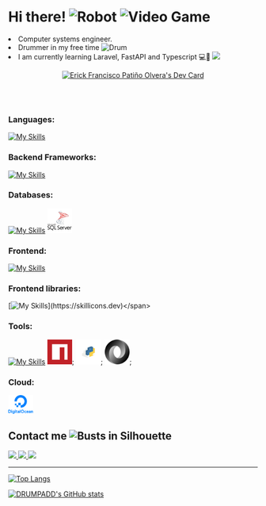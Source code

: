 # Hi there! <img src="https://raw.githubusercontent.com/Tarikul-Islam-Anik/Animated-Fluent-Emojis/master/Emojis/Smilies/Robot.png" alt="Robot" width="25" height="25" /> <img src="https://raw.githubusercontent.com/Tarikul-Islam-Anik/Animated-Fluent-Emojis/master/Emojis/Activities/Video%20Game.png" alt="Video Game" width="25" height="25" />
<li>Computer systems engineer.</li>
<li>Drummer in my free time <img src="https://raw.githubusercontent.com/Tarikul-Islam-Anik/Animated-Fluent-Emojis/master/Emojis/Objects/Drum.png" alt="Drum" width="25" height="25" /></li>
<li>I am currently learning Laravel, FastAPI and Typescript 💻👾 <img src="https://media0.giphy.com/media/iIqmM5tTjmpOB9mpbn/giphy.gif?cid=ecf05e470pnftxa4x4ju4768wtgm0wh2doi39g0k8i52eni1&rid=giphy.gif&ct=g" width="50" /></li>
<p align="center">
  <a href="https://app.daily.dev/drumpadd"><img src="https://api.daily.dev/devcards/v2/KN7_0hEEE.png?r=q7d&type=wide" width="650" alt="Erick Francisco Patiño Olvera's Dev Card"/></a>
 <!--<img src="https://media3.giphy.com/media/fuJPZBIIqzbt1kAYVc/giphy.gif?cid=ecf05e47nzi3n2cijch5cyaybmb2k13zlwynpc3tyqlha3qu&rid=giphy.gif&ct=g" width="300" alt="HostGator" /> -->
</p>
<br /><br />
<!-- Comment -->
<!-- https://api.daily.dev/devcards/3ce1af779f9b48df8d8179590c8dde28.png?r=a1h old dev card version -->

<p><h3>Languages:</h3>

  <span>[![My Skills](https://skillicons.dev/icons?i=php,js,py)](https://skillicons.dev)</span> 
</p>
<p><h3>Backend Frameworks:</h3>

  <span>[![My Skills](https://skillicons.dev/icons?i=laravel,django,express)](https://skillicons.dev)</span> 
</p>
<p><h3>Databases:</h3>

  <span>[![My Skills](https://skillicons.dev/icons?i=mysql,sqlite)](https://skillicons.dev)</span>
  <img src="https://raw.githubusercontent.com/github/explore/96943574ba0c0340ba6ea1e6f768e9abe43e34e1/topics/sql-server/sql-server.png" alt="SQL Server" width="50">
</p>
<p><h3>Frontend:</h3>

  <span>[![My Skills](https://skillicons.dev/icons?i=html,css,bootstrap,tailwind)](https://skillicons.dev)</span> 
</p>
<p><h3>Frontend libraries:</h3>

  <span>[![My Skills](https://skillicons.dev/icons?i=react,)](https://skillicons.dev)</span> 
</p>
<p><h3>Tools:</h3>

  <span>[![My Skills](https://skillicons.dev/icons?i=jquery,nodejs,vscode,git)](https://skillicons.dev)</span> 
  <img src="https://raw.githubusercontent.com/DRUMPADD/DRUMPADD/main/services/npm-icon.svg" alt="NPM" width="50">;
  <img src="https://raw.githubusercontent.com/github/explore/666de02829613e0244e9441b114edb85781e972c/topics/pip/pip.png" alt="PIP" width="50">;
  <img src="https://raw.githubusercontent.com/DRUMPADD/DRUMPADD/main/frontend/json.svg" alt="JSON" width="50">;
</p>
<p><h3>Cloud:</h3>

  <img src="https://raw.githubusercontent.com/DRUMPADD/DRUMPADD/main/services/digital-ocean.svg" alt="DigitalOcean" width="50">&nbsp;&nbsp;
</p>

<h2>Contact me <img src="https://raw.githubusercontent.com/Tarikul-Islam-Anik/Animated-Fluent-Emojis/master/Emojis/People/Busts%20in%20Silhouette.png" alt="Busts in Silhouette" width="25" height="25" /></h2>
<a href="https://www.linkedin.com/in/erick-francisco-pati%C3%B1o-olvera-901205139/" target="_blank">
    <img src="https://skillicons.dev/icons?i=linkedin" />
 </a>
 <a href="https://github.com/DRUMPADD" target="_blank">
    <img src="https://skillicons.dev/icons?i=github" />
 </a>
 <a href="https://mail.google.com/mail/u/0/?to=erickfco1999@gmail.com&fs=1&tf=cm" target="_blank">
    <img src="https://skillicons.dev/icons?i=gmail" />
 </a>
<hr>

[![Top Langs](https://github-readme-stats.vercel.app/api/top-langs/?username=DRUMPADD&layout=pie)](https://github.com/DRUMPADD/github-readme-stats)

[![DRUMPADD's GitHub stats](https://github-readme-stats.vercel.app/api?username=DRUMPADD&show_icons=true&theme=radical&include_all_commits=true)](https://github.com/DRUMPADD/github-readme-stats#gh-dark-mode-only)
